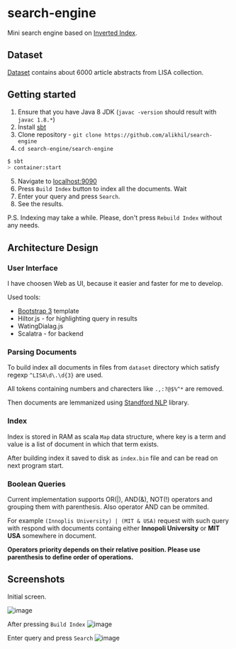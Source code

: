# search-engine
Mini search engine based on [Inverted Index](https://en.wikipedia.org/wiki/Inverted_index).

## Dataset

[Dataset](https://github.com/alikhil/search-engine/tree/master/dataset) contains about 6000 article abstracts from LISA collection.

## Getting started

1. Ensure that you have Java 8 JDK (`javac -version` should result with `javac 1.8.*`)
1. Install [sbt](http://www.scala-sbt.org/download.html)
1. Clone repository - `git clone https://github.com/alikhil/search-engine`
1. `cd search-engine/search-engine`

```bash
$ sbt
> container:start
```

5. Navigate to [localhost:9090](http://localhost:9090)
6. Press `Build Index` button to index all the documents. Wait
7. Enter your query and press `Search`.
8. See the results.

P.S. Indexing may take a while. Please, don't press `Rebuild Index` without any needs.

## Architecture Design

### User Interface

I have choosen Web as UI, because it easier and faster for me to develop.

Used tools:

* [Bootstrap 3](http://getbootstrap.com/) template
* Hiltor.js - for highlighting query in results
* WatingDialag.js
* Scalatra - for backend

### Parsing Documents

To build index all documents in files from `dataset` directory which satisfy regexp `^LISA\d\.\d{3}` are used.

All tokens containing numbers and charecters like `.,:?@$%^*` are removed.

Then documents are lemmanized using [Standford NLP](https://stanfordnlp.github.io) library.

### Index

Index is stored in RAM as scala `Map` data structure, where key is a term and value is a list of document in which that term exists.

After building index it saved to disk as `index.bin` file and can be read on next program start.

### Boolean Queries

Current implementation supports OR(|), AND(&), NOT(!) operators and grouping them with parenthesis. Also operator AND can be ommited.

For example `(Innoplis University) | (MIT & USA)`  request with such query with respond with documents containg either **Innopoli University** or **MIT USA** somewhere in document.

**Operators priority depends on their relative position. Please use parenthesis to define order of operations.**
## Screenshots

Initial screen.

![image](https://user-images.githubusercontent.com/7482065/30243791-f6827fba-95b9-11e7-9426-a4e47f5487fa.png)

After pressing `Build Index`
![image](https://user-images.githubusercontent.com/7482065/30243806-20a0b71c-95ba-11e7-971a-b699781cba97.png)

Enter query and press `Search`
![image](https://user-images.githubusercontent.com/7482065/30243590-7aa9bd58-95b5-11e7-963c-cc396d034b21.png)